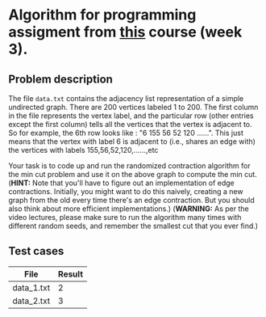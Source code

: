 # Algorithm for programming assigment from [this](https://www.coursera.org/learn/algorithm-design-analysis/home) course (week 3).

## Problem description

The file `data.txt` contains the adjacency list representation of a simple undirected graph. There are 200 vertices labeled 1 to 200. The first column in the file represents the vertex label, and the particular row (other entries except the first column) tells all the vertices that the vertex is adjacent to. So for example, the 6th row looks like : "6 155 56 52 120 ......". This just means that the vertex with label 6 is adjacent to (i.e., shares an edge with) the vertices with labels 155,56,52,120,......,etc

Your task is to code up and run the randomized contraction algorithm for the min cut problem and use it on the above graph to compute the min cut. (**HINT:** Note that you'll have to figure out an implementation of edge contractions. Initially, you might want to do this naively, creating a new graph from the old every time there's an edge contraction. But you should also think about more efficient implementations.) (**WARNING:** As per the video lectures, please make sure to run the algorithm many times with different random seeds, and remember the smallest cut that you ever find.)

## Test cases
|File|Result|
|---|---|
|data_1.txt|2|
|data_2.txt|3|

